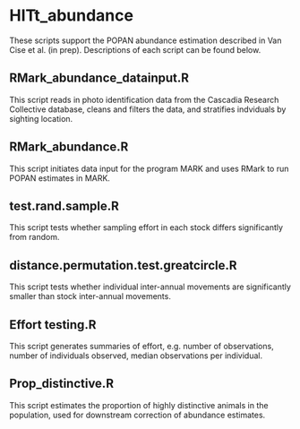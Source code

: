 # HITt_abundance
These scripts support the POPAN abundance estimation described in Van Cise et al. (in prep). Descriptions of each script can be found below. 

## RMark_abundance_datainput.R
This script reads in photo identification data from the Cascadia Research Collective database, cleans and filters the data, and stratifies indviduals by sighting location.

## RMark_abundance.R
This script initiates data input for the program MARK and uses RMark to run POPAN estimates in MARK.

## test.rand.sample.R
This script tests whether sampling effort in each stock differs significantly from random.

## distance.permutation.test.greatcircle.R
This script tests whether individual inter-annual movements are significantly smaller than stock inter-annual movements.

## Effort testing.R
This script generates summaries of effort, e.g. number of observations, number of individuals observed, median observations per individual.

## Prop_distinctive.R
This script estimates the proportion of highly distinctive animals in the population, used for downstream correction of abundance estimates.

